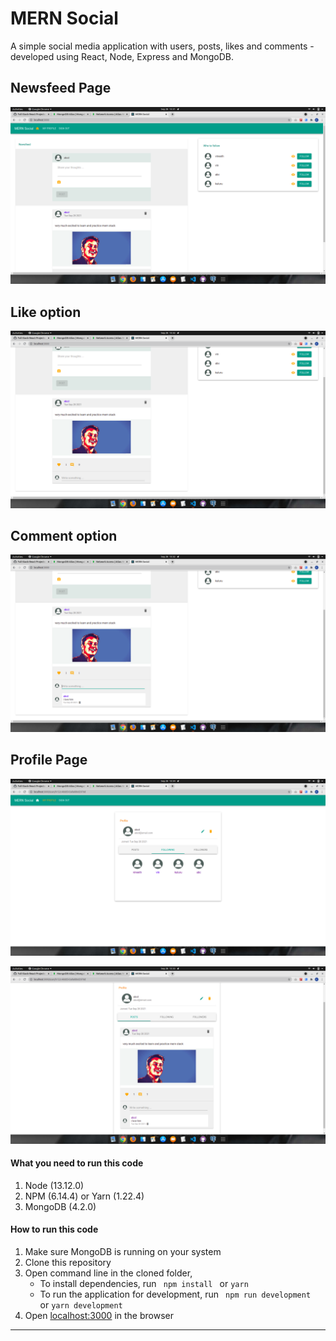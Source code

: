 # MERN Social

A simple social media application with users, posts, likes and comments - developed using React, Node, Express and MongoDB. 

## Newsfeed Page
![newsfeed](https://github.com/kuluruvineeth/mern-social/blob/master/screenshots/newsfeed.png)

## Like option
![like](https://github.com/kuluruvineeth/mern-social/blob/master/screenshots/like.png)

## Comment option
![comment](https://github.com/kuluruvineeth/mern-social/blob/master/screenshots/comments.png)

## Profile Page
![profile](https://github.com/kuluruvineeth/mern-social/blob/master/screenshots/profile.png)

![profilePosts](https://github.com/kuluruvineeth/mern-social/blob/master/screenshots/profile_posts.png)

#### What you need to run this code
1. Node (13.12.0)
2. NPM (6.14.4) or Yarn (1.22.4)
3. MongoDB (4.2.0)

####  How to run this code
1. Make sure MongoDB is running on your system 
2. Clone this repository
3. Open command line in the cloned folder,
   - To install dependencies, run ```  npm install  ``` or ``` yarn ```
   - To run the application for development, run ```  npm run development  ``` or ``` yarn development ```
4. Open [localhost:3000](http://localhost:3000/) in the browser
---- 
